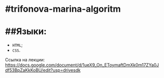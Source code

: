#trifonova-marina-algoritm
====
##Языки:
====
- `HTML`;
- `CSS`.


Ссылка на лекции: https://docs.google.com/document/d/1ueX9_On_EToymaftDmXk0m17ZYa0Jdf53BpZaKkKoBU/edit?usp=drivesdk
